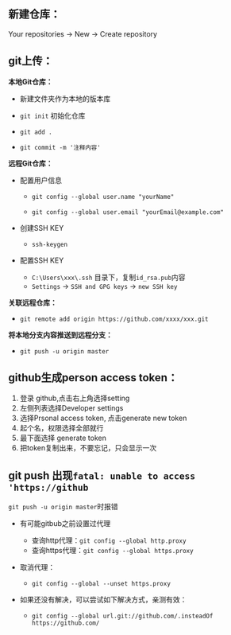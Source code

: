 ## 新建仓库：

Your repositories -> New -> Create repository

## git上传：

**本地Git仓库：**

- 新建文件夹作为本地的版本库

- `git init`  初始化仓库
- `git add .`
- `git commit -m '注释内容'`

**远程Git仓库：**

- 配置用户信息

  - `git config --global user.name "yourName"`

  - `git config --global user.email "yourEmail@example.com"`

    <!--查看用户名：git config user.name-->

    <!--查看邮箱地址：git config user.email-->

- 创建SSH KEY  

  - `ssh-keygen`

    <!--查看是否已生成ssh密钥：`cd ~/.ssh/`-->

- 配置SSH KEY

  - `C:\Users\xxx\.ssh` 目录下，复制`id_rsa.pub`内容
  - `Settings` ->  `SSH and GPG keys` -> `new SSH key`

**关联远程仓库：**

- `git remote add origin https://github.com/xxxx/xxx.git`

**将本地分支内容推送到远程分支：**

- `git push -u origin master`

<!--由于新建的远程仓库是空的，所以要加上-u这个参数，等远程仓库里面有了内容之后，下次再从本地库上传内容的时候只需执行 git push origin master-->

## github生成person access token：

1. 登录 github,点击右上角选择setting
2. 左侧列表选择Developer settings
3. 选择Prsonal access token, 点击generate new token
4. 起个名，权限选择全部就行
5. 最下面选择 generate token
6. 把token复制出来，不要忘记，只会显示一次



## git push 出现`fatal: unable to access 'https://github`

`git push -u origin master`时报错

<!--fatal: unable to access 'https://github.com/....git/': Failed to connect to github.com port 443: Timed out-->

- 有可能gitbub之前设置过代理
  - 查询http代理：`git config --global http.proxy` 
  - 查询https代理：`git config --global https.proxy` 
- 取消代理：
  - `git config --global --unset https.proxy`

- 如果还没有解决，可以尝试如下解决方式，亲测有效：
  - `git config --global url.git://github.com/.insteadOf https://github.com/`
